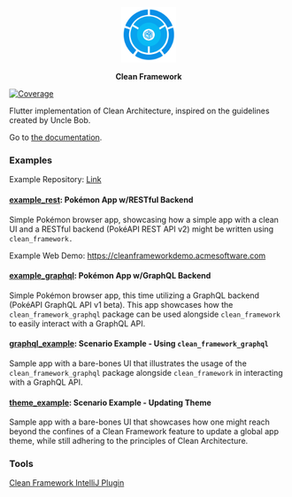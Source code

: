 <p align="center">
<img src="https://raw.githubusercontent.com/AcmeSoftwareLLC/clean-framework-intellij/main/src/main/resources/META-INF/pluginIcon.svg" height="100" alt="Clean Framework" />
</p>

<p align="center">
<strong>Clean Framework</strong>
</p>

[![Coverage](https://codecov.io/gh/AcmeSoftwareLLC/clean_framework/branch/main/graph/badge.svg)](https://codecov.io/gh/AcmeSoftwareLLC/clean_framework)

Flutter implementation of Clean Architecture, inspired on the guidelines created by Uncle Bob.

Go to [the documentation](https://cleanframework.acmesoftware.com).

### Examples

Example Repository: [Link](https://github.com/AcmeSoftwareLLC/clean_framework_examples)

#### [example_rest](https://github.com/AcmeSoftwareLLC/clean_framework_examples/tree/main/example_rest): Pokémon App w/RESTful Backend

Simple Pokémon browser app, showcasing how a simple app with a clean UI and a RESTful backend (PokéAPI REST API v2) might be written using `clean_framework.`

Example Web Demo: https://cleanframeworkdemo.acmesoftware.com

#### [example_graphql](https://github.com/AcmeSoftwareLLC/clean_framework_examples/tree/main/example_graphql): Pokémon App w/GraphQL Backend

Simple Pokémon browser app, this time utilizing a GraphQL backend (PokéAPI GraphQL API v1 beta). This app showcases how the `clean_framework_graphql` package can be used alongside `clean_framework` to easily interact with a GraphQL API.

#### [graphql_example](https://github.com/AcmeSoftwareLLC/clean_framework_examples/tree/main/graphql_example): Scenario Example - Using `clean_framework_graphql`

Sample app with a bare-bones UI that illustrates the usage of the `clean_framework_graphql` package alongside `clean_framework` in interacting with a GraphQL API.

#### [theme_example](https://github.com/AcmeSoftwareLLC/clean_framework_examples/tree/main/theme_example): Scenario Example - Updating Theme

Sample app with a bare-bones UI that showcases how one might reach beyond the confines of a Clean Framework feature to update a global app theme, while still adhering to the principles of Clean Architecture.

### Tools

[Clean Framework IntelliJ Plugin](https://plugins.jetbrains.com/plugin/21072-clean-framework)

